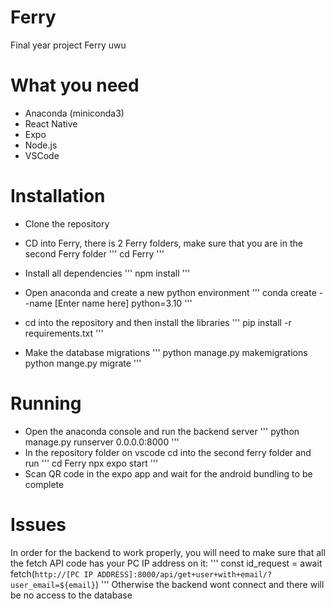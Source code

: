 # Ferry
Final year project Ferry uwu

# What you need
- Anaconda (miniconda3)
- React Native
- Expo
- Node.js
- VSCode

# Installation
- Clone the repository
- CD into Ferry, there is 2 Ferry folders, make sure that you are in the second Ferry folder
  '''
  cd Ferry
  '''
- Install all dependencies
  '''
  npm install
  '''

- Open anaconda and create a new python environment
  '''
  conda create --name [Enter name here] python=3.10
  '''
- cd into the repository and then install the libraries
  '''
  pip install -r requirements.txt
  '''
- Make the database migrations
  '''
  python manage.py makemigrations
  python mange.py migrate
  '''

# Running
- Open the anaconda console and run the backend server
  '''
  python manage.py runserver 0.0.0.0:8000
  '''
- In the repository folder on vscode cd into the second ferry folder and run
  '''
  cd Ferry
  npx expo start
  '''
- Scan QR code in the expo app and wait for the android bundling to be complete

# Issues
In order for the backend to work properly, you will need to make sure that all the fetch API code has your PC IP address on it:
'''
const id_request = await fetch(`http://[PC IP ADDRESS]:8000/api/get+user+with+email/?user_email=${email}`)
'''
Otherwise the backend wont connect and there will be no access to the database


